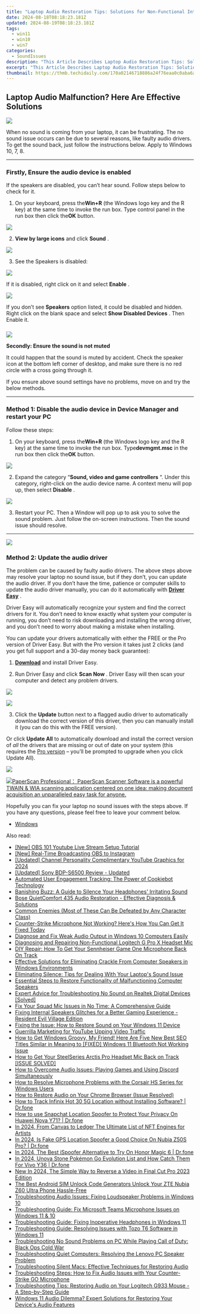 ```yaml
---
title: "Laptop Audio Restoration Tips: Solutions for Non-Functional Internal Speakers"
date: 2024-08-18T08:18:23.181Z
updated: 2024-08-19T08:18:23.181Z
tags:
  - win11
  - win10
  - win7
categories:
  - SoundIssues
description: "This Article Describes Laptop Audio Restoration Tips: Solutions for Non-Functional Internal Speakers"
excerpt: "This Article Describes Laptop Audio Restoration Tips: Solutions for Non-Functional Internal Speakers"
thumbnail: https://thmb.techidaily.com/170a02146718886a24f76eaa0c0aba6ab58e23eceef32078422970e554d48bd8.jpg
---
```


## Laptop Audio Malfunction? Here Are Effective Solutions

![](https://images.drivereasy.com/wp-content/uploads/2017/02/img_589bd4bbbb0eb.jpg)

 When no sound is coming from your laptop, it can be frustrating. The no sound issue occurs can be due to several reasons, like faulty audio drivers. To get the sound back, just follow the instructions below. Apply to Windows 10, 7, 8.

---

### **Firstly, Ensure the audio device is enabled**

 If the speakers are disabled, you can’t hear sound. Follow steps below to check for it.

 1) On your keyboard, press the**Win+R** (the Windows logo key and the R key) at the same time to invoke the run box. Type control panel in the run box then click the**OK** button.

![](https://images.drivereasy.com/wp-content/uploads/2018/09/img_5b9642607bba2.png)

 2) **View by large icons** and click **Sound** .

![](https://images.drivereasy.com/wp-content/uploads/2017/02/img_589bd4d734d2c.jpg)

3) See the Speakers is disabled:

![](https://images.drivereasy.com/wp-content/uploads/2017/02/img_589bd4dfc1fa7.jpg)

 If it is disabled, right click on it and select **Enable** .

![](https://images.drivereasy.com/wp-content/uploads/2017/02/img_589bd4eb667e9.jpg)

 If you don’t see **Speakers** option listed, it could be disabled and hidden. Right click on the blank space and select **Show Disabled Devices** . Then Enable it.

###

![](https://images.drivereasy.com/wp-content/uploads/2017/02/img_589bd4f2b0a08.png)

 **Secondly: Ensure the sound is not muted**

 It could happen that the sound is muted by accident. Check the speaker icon at the bottom left corner of desktop, and make sure there is no red circle with a cross going through it.

 If you ensure above sound settings have no problems, move on and try the below methods.

---

### **Method 1: Disable the audio device in Device Manager and restart your PC**

Follow these steps:

 1) On your keyboard, press the**Win+R** (the Windows logo key and the R key) at the same time to invoke the run box. Type**devmgmt.msc** in the run box then click the**OK** button.

![](https://images.drivereasy.com/wp-content/uploads/2018/09/img_5b9642d9827b4.png)

 2) Expand the category “**Sound, video and game controllers** “. Under this category, right-click on the audio device name. A context menu will pop up, then select **Disable** .

![](https://images.drivereasy.com/wp-content/uploads/2017/02/img_589bd515db2c0.jpg)

 3) Restart your PC. Then a Window will pop up to ask you to solve the sound problem. Just follow the on-screen instructions. Then the sound issue should resolve.

---

<!-- affiliate ads begin -->
<a href="https://store.iobit.com/order/checkout.php?PRODS=4596923&QTY=1&AFFILIATE=108875&CART=1"><img src="https://secure.avangate.com/images/merchant/184260348236f9554fe9375772ff966e/ascscan_468X60.png" border="0"></a>
<!-- affiliate ads end -->
### **Method 2: Update the audio driver**

 The problem can be caused by faulty audio drivers. The above steps above may resolve your laptop no sound issue, but if they don’t, you can update the audio driver. If you don’t have the time, patience or computer skills to update the audio driver manually,  you can do it automatically with **[Driver Easy](https://tools.techidaily.com/drivereasy/download/)**  .

 Driver Easy will automatically recognize your system and find the correct drivers for it. You don’t need to know exactly what system your computer is running, you don’t need to risk downloading and installing the wrong driver, and you don’t need to worry about making a mistake when installing.

 You can update your drivers automatically with either the FREE or the Pro version of Driver Easy. But with the Pro version it takes just 2 clicks (and you get full support and a 30-day money back guarantee):

 1) **[Download](https://tools.techidaily.com/drivereasy/download/)**   and install Driver Easy.

 2) Run Driver Easy and click **Scan Now** . Driver Easy will then scan your computer and detect any problem drivers.

![](https://images.drivereasy.com/wp-content/uploads/2019/08/image-405.png)

<!-- affiliate ads begin -->
<a href="https://shop.copernic.com/order/checkout.php?PRODS=41033095&QTY=1&AFFILIATE=108875&CART=1"><img src="https://secure.2checkout.com/images/merchant/8d30aa96e72440759f74bd2306c1fa3d/Copernic-2023-Affiliate-728x90-Advanced-3YR.png" border="0"></a>
<!-- affiliate ads end -->
 3) Click the **Update** button next to a flagged audio driver to automatically download the correct version of this driver, then you can manually install it (you can do this with the FREE version).

 Or click **Update All**  to automatically download and install the correct version of _all_   the drivers that are missing or out of date on your system (this requires the [Pro version](https://tools.techidaily.com/drivereasy/download/)   – you’ll be prompted to upgrade when you click Update All).

![](https://images.drivereasy.com/wp-content/uploads/2019/08/image-406.png)

<!-- affiliate ads begin -->
<a href="https://secure.2checkout.com/order/checkout.php?PRODS=37540879&QTY=1&AFFILIATE=108875&CART=1"><img src="https://paperscan.orpalis.com/img/content/You_prefer_to_use.png" border="0">PaperScan Professional： PaperScan Scanner Software is a powerful TWAIN & WIA scanning application centered on one idea: making document acquisition an unparalleled easy task for anyone.</a>
<!-- affiliate ads end -->
 Hopefully you can fix your laptop no sound issues with the steps above. If you have any questions, please feel free to leave your comment below.

* [Windows](https://tools.techidaily.com/drivereasy/download/)

<ins class="adsbygoogle"
     style="display:block"
     data-ad-format="autorelaxed"
     data-ad-client="ca-pub-7571918770474297"
     data-ad-slot="1223367746"></ins>



<ins class="adsbygoogle"
     style="display:block"
     data-ad-client="ca-pub-7571918770474297"
     data-ad-slot="8358498916"
     data-ad-format="auto"
     data-full-width-responsive="true"></ins>

<span class="atpl-alsoreadstyle">Also read:</span>
<div><ul>
<li><a href="https://youtube-stream.techidaily.com/new-obs-101-youtube-live-stream-setup-tutorial/"><u>[New] OBS 101  Youtube Live Stream Setup Tutorial</u></a></li>
<li><a href="https://visual-screen-recording.techidaily.com/new-real-time-broadcasting-obs-to-instagram/"><u>[New] Real-Time Broadcasting  OBS to Instagram</u></a></li>
<li><a href="https://eaxpv-info.techidaily.com/updated-channel-personality-complimentary-youtube-graphics-for-2024/"><u>[Updated] Channel Personality  Complimentary YouTube Graphics for 2024</u></a></li>
<li><a href="https://extra-support.techidaily.com/updated-sony-bdp-s6500-review-updated/"><u>[Updated] Sony BDP-S6500 Review - Updated</u></a></li>
<li><a href="https://data-safeguard.techidaily.com/automated-user-engagement-tracking-the-power-of-cookiebot-technology/"><u>Automated User Engagement Tracking: The Power of Cookiebot Technology</u></a></li>
<li><a href="https://sound-issues.techidaily.com/banishing-buzz-a-guide-to-silence-your-headphones-irritating-sound/"><u>Banishing Buzz: A Guide to Silence Your Headphones' Irritating Sound</u></a></li>
<li><a href="https://sound-issues.techidaily.com/bose-quietcomfort-435-audio-restoration-effective-diagnosis-and-solutions/"><u>Bose QuietComfort 435 Audio Restoration - Effective Diagnosis & Solutions</u></a></li>
<li><a href="https://sound-issues.techidaily.com/common-enemies-most-of-these-can-be-defeated-by-any-character-class/"><u>Common Enemies (Most of These Can Be Defeated by Any Character Class)</u></a></li>
<li><a href="https://sound-issues.techidaily.com/counter-strike-microphone-not-working-heres-how-you-can-get-it-fixed-today/"><u>Counter-Strike Microphone Not Working? Here's How You Can Get It Fixed Today</u></a></li>
<li><a href="https://sound-issues.techidaily.com/diagnose-and-fix-weak-audio-output-in-windows-10-computers-easily/"><u>Diagnose and Fix Weak Audio Output in Windows 10 Computers Easily</u></a></li>
<li><a href="https://sound-issues.techidaily.com/diagnosing-and-repairing-non-functional-logitech-g-pro-x-headset-mic/"><u>Diagnosing and Repairing Non-Functional Logitech G Pro X Headset Mic</u></a></li>
<li><a href="https://sound-issues.techidaily.com/diy-repair-how-to-get-your-sennheiser-game-one-microphone-back-on-track/"><u>DIY Repair: How To Get Your Sennheiser Game One Microphone Back On Track</u></a></li>
<li><a href="https://sound-issues.techidaily.com/effective-solutions-for-eliminating-crackle-from-computer-speakers-in-windows-environments/"><u>Effective Solutions for Eliminating Crackle From Computer Speakers in Windows Environments</u></a></li>
<li><a href="https://sound-issues.techidaily.com/eliminating-silence-tips-for-dealing-with-your-laptops-sound-issue/"><u>Eliminating Silence: Tips for Dealing With Your Laptop's Sound Issue</u></a></li>
<li><a href="https://sound-issues.techidaily.com/essential-steps-to-restore-functionality-of-malfunctioning-computer-speakers/"><u>Essential Steps to Restore Functionality of Malfunctioning Computer Speakers</u></a></li>
<li><a href="https://sound-issues.techidaily.com/expert-advice-for-troubleshooting-no-sound-on-realtek-digital-devices-solved/"><u>Expert Advice for Troubleshooting No Sound on Realtek Digital Devices [Solved]</u></a></li>
<li><a href="https://sound-issues.techidaily.com/fix-your-squad-mic-issues-in-no-time-a-comprehensive-guide/"><u>Fix Your Squad Mic Issues in No Time: A Comprehensive Guide</u></a></li>
<li><a href="https://sound-issues.techidaily.com/fixing-internal-speakers-glitches-for-a-better-gaming-experience-resident-evil-village-edition/"><u>Fixing Internal Speakers Glitches for a Better Gaming Experience - Resident Evil Village Edition</u></a></li>
<li><a href="https://sound-issues.techidaily.com/fixing-the-issue-how-to-restore-sound-on-your-windows-11-device/"><u>Fixing the Issue: How to Restore Sound on Your Windows 11 Device</u></a></li>
<li><a href="https://youtube-sure.techidaily.com/illa-marketing-for-youtube-upping-video-traffic/"><u>Guerrilla Marketing for YouTube  Upping Video Traffic</u></a></li>
<li><a href="https://sound-issues.techidaily.com/how-to-get-windows-groovy-my-friend-here-are-five-new-best-seo-titles-similar-in-meaning-to-fixed-windows-11-bluetooth-not-working-issue/"><u>How to Get Windows Groovy, My Friend! Here Are Five New Best SEO Titles Similar in Meaning to [FIXED] Windows 11 Bluetooth Not Working Issue</u></a></li>
<li><a href="https://sound-issues.techidaily.com/how-to-get-your-steelseries-arctis-pro-headset-mic-back-on-track-issue-solved/"><u>How to Get Your SteelSeries Arctis Pro Headset Mic Back on Track [ISSUE SOLVED]</u></a></li>
<li><a href="https://sound-issues.techidaily.com/how-to-overcome-audio-issues-playing-games-and-using-discord-simultaneously/"><u>How to Overcome Audio Issues: Playing Games and Using Discord Simultaneously</u></a></li>
<li><a href="https://sound-issues.techidaily.com/how-to-resolve-microphone-problems-with-the-corsair-hs-series-for-windows-users/"><u>How to Resolve Microphone Problems with the Corsair HS Series for Windows Users</u></a></li>
<li><a href="https://sound-issues.techidaily.com/how-to-restore-audio-on-your-chrome-browser-issue-resolved/"><u>How to Restore Audio on Your Chrome Browser (Issue Resolved)</u></a></li>
<li><a href="https://android-location-track.techidaily.com/how-to-track-infinix-hot-30-5g-location-without-installing-software-drfone-by-drfone-virtual-android/"><u>How to Track Infinix Hot 30 5G Location without Installing Software? | Dr.fone</u></a></li>
<li><a href="https://change-location.techidaily.com/how-to-use-snapchat-location-spoofer-to-protect-your-privacy-on-huawei-nova-y71-drfone-by-drfone-virtual-android/"><u>How to use Snapchat Location Spoofer to Protect Your Privacy On Huawei Nova Y71? | Dr.fone</u></a></li>
<li><a href="https://some-techniques.techidaily.com/in-2024-from-canvas-to-ledger-the-ultimate-list-of-nft-engines-for-artists/"><u>In 2024, From Canvas to Ledger  The Ultimate List of NFT Engines for Artists</u></a></li>
<li><a href="https://phone-solutions.techidaily.com/in-2024-is-fake-gps-location-spoofer-a-good-choice-on-nubia-z50s-pro-drfone-by-drfone-virtual-android/"><u>In 2024, Is Fake GPS Location Spoofer a Good Choice On Nubia Z50S Pro? | Dr.fone</u></a></li>
<li><a href="https://pokemon-go-android.techidaily.com/in-2024-the-best-ispoofer-alternative-to-try-on-honor-magic-6-drfone-by-drfone-virtual-android/"><u>In 2024, The Best iSpoofer Alternative to Try On Honor Magic 6 | Dr.fone</u></a></li>
<li><a href="https://change-location.techidaily.com/in-2024-unova-stone-pokemon-go-evolution-list-and-how-catch-them-for-vivo-y36-drfone-by-drfone-virtual-android/"><u>In 2024, Unova Stone Pokémon Go Evolution List and How Catch Them For Vivo Y36 | Dr.fone</u></a></li>
<li><a href="https://video-ai-editor.techidaily.com/new-in-2024-the-simple-way-to-reverse-a-video-in-final-cut-pro-2023-edition/"><u>New In 2024, The Simple Way to Reverse a Video in Final Cut Pro 2023 Edition</u></a></li>
<li><a href="https://sim-unlock.techidaily.com/the-best-android-sim-unlock-code-generators-unlock-your-zte-nubia-z60-ultra-phone-hassle-free-by-drfone-android/"><u>The Best Android SIM Unlock Code Generators Unlock Your ZTE Nubia Z60 Ultra Phone Hassle-Free</u></a></li>
<li><a href="https://sound-issues.techidaily.com/troubleshooting-audio-issues-fixing-loudspeaker-problems-in-windows-10/"><u>Troubleshooting Audio Issues: Fixing Loudspeaker Problems in Windows 10</u></a></li>
<li><a href="https://sound-issues.techidaily.com/troubleshooting-guide-fix-microsoft-teams-microphone-issues-on-windows-11-and-10/"><u>Troubleshooting Guide: Fix Microsoft Teams Microphone Issues on Windows 11 & 10</u></a></li>
<li><a href="https://sound-issues.techidaily.com/troubleshooting-guide-fixing-inoperative-headphones-in-windows-11/"><u>Troubleshooting Guide: Fixing Inoperative Headphones in Windows 11</u></a></li>
<li><a href="https://sound-issues.techidaily.com/troubleshooting-guide-resolving-issues-with-tozo-t6-software-in-windows-11/"><u>Troubleshooting Guide: Resolving Issues with Tozo T6 Software in Windows 11</u></a></li>
<li><a href="https://sound-issues.techidaily.com/troubleshooting-no-sound-problems-on-pc-while-playing-call-of-duty-black-ops-cold-war/"><u>Troubleshooting No Sound Problems on PC While Playing Call of Duty: Black Ops Cold War</u></a></li>
<li><a href="https://sound-issues.techidaily.com/troubleshooting-quiet-computers-resolving-the-lenovo-pc-speaker-problem/"><u>Troubleshooting Quiet Computers: Resolving the Lenovo PC Speaker Problem</u></a></li>
<li><a href="https://sound-issues.techidaily.com/troubleshooting-silent-macs-effective-techniques-for-restoring-audio/"><u>Troubleshooting Silent Macs: Effective Techniques for Restoring Audio</u></a></li>
<li><a href="https://sound-issues.techidaily.com/troubleshooting-steps-how-to-fix-audio-issues-with-your-counter-strike-go-microphone/"><u>Troubleshooting Steps: How to Fix Audio Issues with Your Counter-Strike GO Microphone</u></a></li>
<li><a href="https://sound-issues.techidaily.com/troubleshooting-tips-restoring-audio-on-your-logitech-g933-mouse-a-step-by-step-guide/"><u>Troubleshooting Tips: Restoring Audio on Your Logitech G933 Mouse - A Step-by-Step Guide</u></a></li>
<li><a href="https://sound-issues.techidaily.com/windows-11-audio-dilemma-expert-solutions-for-restoring-your-devices-audio-features/"><u>Windows 11 Audio Dilemma? Expert Solutions for Restoring Your Device's Audio Features</u></a></li>
</ul></div>
